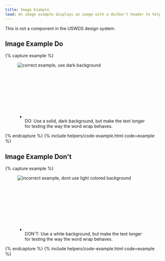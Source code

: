 ```yaml
---
title: Image Example
lead: An image example displays an image with a do/don't header to help users upload  images correctly.
---
```


This is not a component in the USWDS design system.

## Image Example Do


{% capture example %}
<div class="usa-image-example--correct">
  <figure class="usa-image-example__figure">
    <img alt="correct example, use dark background" src="{{ site.baseurl }}/img/ID-dos-donts_ID_do-02.png" />
    <figcaption class="usa-image-example__figcaption">
      <ul class="usa-icon-list usa-icon-list--size-md">
        <li class="usa-icon-list__item">
          <div class="usa-icon-list__icon">
            <svg class="usa-icon" aria-hidden="true" role="img">
              <use xlink:href="{{ site.baseurl }}/assets/img/sprite.svg#check_circle"></use>
            </svg>
          </div>
          <div class="usa-icon-list__content">
            <span class="image-example__do-dont">DO: </span>Use a solid, dark background, but make the text longer for testing the way the word wrap behaves.
          </div>
        </li>
      </ul>
    </figcaption>
  </figure>
</div>
{% endcapture %}
{% include helpers/code-example.html code=example %}

## Image Example Don't

{% capture example %}
<div class="usa-image-example usa-image-example--incorrect">
  <figure class="usa-image-example__figure">
    <img alt="incorrect example, dont use light colored background" class="usa-image-example__img--bordered" src="{{ site.baseurl }}/img/ID-dos-donts_ID_dont-02.png" />
    <figcaption class="usa-image-example__figcaption">
      <ul class="usa-icon-list usa-icon-list--size-md">
        <li class="usa-icon-list__item">
          <div class="usa-icon-list__icon">
            <svg class="usa-icon" aria-hidden="true" role="img">
              <use xlink:href="{{ site.baseurl }}/assets/img/sprite.svg#cancel"></use>
            </svg>
          </div>
          <div class="usa-icon-list__content">
            <span class="image-example__do-dont">DON'T: </span>Use a white background, but make the text longer for testing the way the word wrap behaves.
          </div>
        </li>
      </ul>
    </figcaption>
  </figure>
</div>
{% endcapture %}
{% include helpers/code-example.html code=example %}